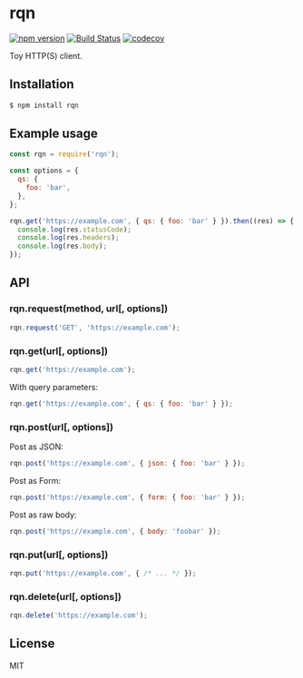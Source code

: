 # rqn

[![npm version](https://img.shields.io/npm/v/rqn.svg)](https://www.npmjs.com/package/rqn)
[![Build Status](https://travis-ci.com/dqn/rqn.svg?branch=master)](https://travis-ci.com/dqn/rqn)
[![codecov](https://codecov.io/gh/dqn/rqn/branch/master/graph/badge.svg)](https://codecov.io/gh/dqn/rqn)

Toy HTTP(S) client.

## Installation

```sh
$ npm install rqn
```

## Example usage

```js
const rqn = require('rqn');

const options = {
  qs: {
    foo: 'bar',
  },
};

rqn.get('https://example.com', { qs: { foo: 'bar' } }).then((res) => {
  console.log(res.statusCode);
  console.log(res.headers);
  console.log(res.body);
});
```

## API

### rqn.request(method, url[, options])

```js
rqn.request('GET', 'https://example.com');
```

### rqn.get(url[, options])

```js
rqn.get('https://example.com');
```

With query parameters:

```js
rqn.get('https://example.com', { qs: { foo: 'bar' } });
```

### rqn.post(url[, options])

Post as JSON:

```js
rqn.post('https://example.com', { json: { foo: 'bar' } });
```

Post as Form:

```js
rqn.post('https://example.com', { form: { foo: 'bar' } });
```

Post as raw body:

```js
rqn.post('https://example.com', { body: 'foobar' });
```

### rqn.put(url[, options])

```js
rqn.put('https://example.com', { /* ... */ });
```

### rqn.delete(url[, options])

```js
rqn.delete('https://example.com');
```

## License

MIT
